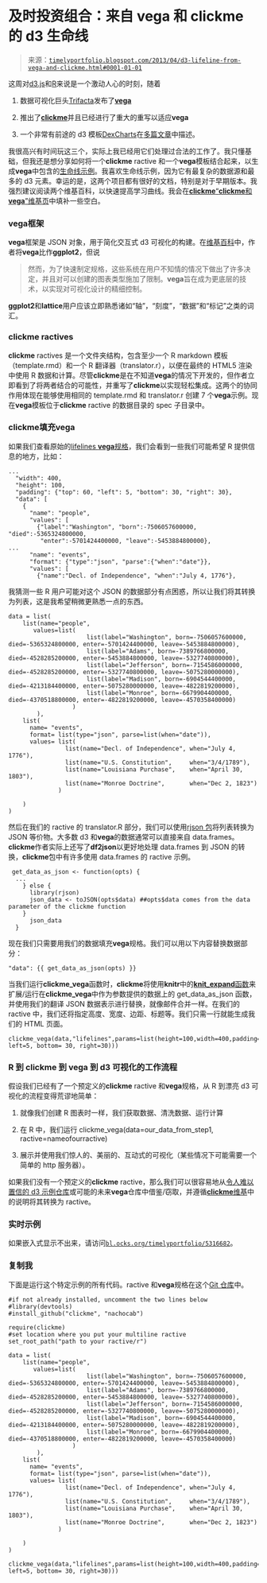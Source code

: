 <!--yml

分类：未分类

日期：2024-05-18 15:00:21

-->

# 及时投资组合：来自 vega 和 clickme 的 d3 生命线

> 来源：[`timelyportfolio.blogspot.com/2013/04/d3-lifeline-from-vega-and-clickme.html#0001-01-01`](http://timelyportfolio.blogspot.com/2013/04/d3-lifeline-from-vega-and-clickme.html#0001-01-01)

这周对[d3.js](http://d3js.org)和[R](http://r-project.org)来说是一个激动人心的时刻，随着

1.  数据可视化巨头[Trifacta](http://trifacta.com/about)发布了[**vega**](https://github.com/trifacta/vega)

1.  推出了[**clickme**](https://github.com/nachocab/clickme)并且已经进行了重大的重写以适应**vega**

1.  一个非常有前途的 d3 模板[DexCharts](https://github.com/PatMartin/DexCharts)在[多篇文章](http://dexvis.wordpress.com)中描述。

我很高兴有时间玩这三个，实际上我已经用它们处理过合法的工作了。我只懂基础，但我还是想分享如何将一个**clickme** ractive 和一个**vega**模板结合起来，以生成**vega**中包含的[生命线示例](http://trifacta.github.com/vega/editor/)。我喜欢生命线示例，因为它有最复杂的数据源和最多的 d3 元素。幸运的是，这两个项目都有很好的文档，特别是对于早期版本。我强烈建议阅读两个维基百科，以快速提高学习曲线。我会在[**clickme**“**clickme**和**vega**”维基页](https://github.com/nachocab/clickme/wiki/clickme-and-vega)中填补一些空白。

### **vega**框架

**vega**框架是 JSON 对象，用于简化交互式 d3 可视化的构建。在[维基百科](https://github.com/trifacta/vega/wiki/Documentation)中，作者将**vega**比作**ggplot2**，但说

> 然而，为了快速制定规格，这些系统在用户不知情的情况下做出了许多决定，并且对可以创建的图表类型施加了限制。**vega**旨在成为更底层的技术，以实现对可视化设计的精细控制。

**ggplot2**和**lattice**用户应该立即熟悉诸如“轴”，“刻度”，“数据”和“标记”之类的词汇。

### **clickme** ractives

**clickme** ractives 是一个文件夹结构，包含至少一个 R markdown 模板（template.rmd）和一个 R 翻译器（translator.r），以便在最终的 HTML5 渲染中使用 R 数据和计算。尽管**clickme**是在不知道**vega**的情况下开发的，但作者立即看到了将两者结合的可能性，并重写了**clickme**以实现轻松集成。这两个的协同作用体现在能够使用相同的 template.rmd 和 translator.r 创建 7 个**vega**示例。现在**vega**模板位于**clickme** ractive 的数据目录的 spec 子目录中。

### **clickme**填充**vega**

如果我们查看原始的[lifelines **vega**规格](https://github.com/trifacta/vega/blob/master/examples/vega/lifelines.json)，我们会看到一些我们可能希望 R 提供信息的地方，比如：

```
...
  "width": 400,
  "height": 100,
  "padding": {"top": 60, "left": 5, "bottom": 30, "right": 30},
  "data": [
    {
      "name": "people",
      "values": [
        {"label":"Washington", "born":-7506057600000, "died":-5365324800000, 
         "enter":-5701424400000, "leave":-5453884800000},
...
      "name": "events",
      "format": {"type":"json", "parse":{"when":"date"}},
      "values": [
        {"name":"Decl. of Independence", "when":"July 4, 1776"}, 
```

我猜测一些 R 用户可能对这个 JSON 的数据部分有点困惑，所以让我们将其转换为列表，这是我希望稍微更熟悉一点的东西。

```
data = list(
    list(name="people",
       values=list(
                      list(label="Washington", born=-7506057600000, died=-5365324800000, enter=-5701424400000, leave=-5453884800000),
                      list(label="Adams", born=-7389766800000, died=-4528285200000, enter=-5453884800000, leave=-5327740800000),
                      list(label="Jefferson", born=-7154586000000, died=-4528285200000, enter=-5327740800000, leave=-5075280000000),
                      list(label="Madison", born=-6904544400000, died=-4213184400000, enter=-5075280000000, leave=-4822819200000),
                      list(label="Monroe", born=-6679904400000, died=-4370518800000, enter=-4822819200000, leave=-4570358400000)
                  )
        ),
    list(
      name= "events",
      format= list(type="json", parse=list(when="date")),
      values= list(
                list(name="Decl. of Independence", when="July 4, 1776"),
                list(name="U.S. Constitution",     when="3/4/1789"),
                list(name="Louisiana Purchase",    when="April 30, 1803"),
                list(name="Monroe Doctrine",       when="Dec 2, 1823")
              )

    )
) 
```

然后在我们的 ractive 的 translator.R 部分，我们可以使用[rjson 包](http://cran.r-project.org/web/packages/rjson/index.html)将列表转换为 JSON 等价物。大多数 d3 和**vega**的数据通常可以直接来自 data.frames。**clickme**作者实际上还写了**df2json**以更好地处理 data.frames 到 JSON 的转换，**clickme**包中有许多使用 data.frames 的 ractive 示例。

```
 get_data_as_json <- function(opts) {
  ...
    } else {
      library(rjson)
      json_data <- toJSON(opts$data) ##opts$data comes from the data parameter of the clickme function   
    }
      json_data
  } 
```

现在我们只需要用我们的数据填充**vega**规格。我们可以用以下内容替换数据部分：

```
"data": {{ get_data_as_json(opts) }} 
```

当我们运行**clickme_vega**函数时，**clickme**将使用**knitr**中的[**knit_expand**函数](https://github.com/yihui/knitr/blob/master/man/knit_expand.Rd)来扩展/运行在**clickme_vega**中作为参数提供的数据上的 get_data_as_json 函数，并使用我们的翻译 JSON 数据表示进行替换，就像邮件合并一样。在我们的 ractive 中，我们还将指定高度、宽度、边距、标题等。我们只需一行就能生成我们的 HTML 页面。

```
clickme_vega(data,"lifelines",params=list(height=100,width=400,padding=list(top=60, left=5, bottom= 30, right=30)))
```

### R 到 clickme 到 vega 到 d3 可视化的工作流程

假设我们已经有了一个预定义的**clickme** ractive 和**vega**规格，从 R 到漂亮 d3 可视化的流程变得荒谬地简单：

1.  就像我们创建 R 图表时一样，我们获取数据、清洗数据、运行计算

1.  在 R 中，我们运行 clickme_vega(data=our_data_from_step1, ractive=nameofourractive)

1.  展示并使用我们惊人的、美丽的、互动式的可视化（某些情况下可能需要一个简单的 http 服务器）。

如果我们没有一个预定义的**clickme** ractive，那么我们可以很容易地从[令人难以置信的 d3 示例仓库](http://biovisualize.github.com/d3visualization/)或可能的未来**vega**仓库中借鉴/窃取，并遵循[**clickme**维基](https://github.com/nachocab/clickme/wiki/Creating-the-%22par_coord%22-ractive)中的说明将其转换为 ractive。

### 实时示例

如果嵌入式显示不出来，请访问[`bl.ocks.org/timelyportfolio/5316682`](http://bl.ocks.org/timelyportfolio/5316682)。

### 复制我

下面是运行这个特定示例的所有代码。ractive 和**vega**规格在这个[Git 仓库](https://github.com/timelyportfolio/clickme_vega_lifelines/)中。

```
#if not already installed, uncomment the two lines below
#library(devtools)
#install_github("clickme", "nachocab")

require(clickme)
#set location where you put your multiline ractive
set_root_path("path to your ractive/r")

data = list(
    list(name="people",
       values=list(
                      list(label="Washington", born=-7506057600000, died=-5365324800000, enter=-5701424400000, leave=-5453884800000),
                      list(label="Adams", born=-7389766800000, died=-4528285200000, enter=-5453884800000, leave=-5327740800000),
                      list(label="Jefferson", born=-7154586000000, died=-4528285200000, enter=-5327740800000, leave=-5075280000000),
                      list(label="Madison", born=-6904544400000, died=-4213184400000, enter=-5075280000000, leave=-4822819200000),
                      list(label="Monroe", born=-6679904400000, died=-4370518800000, enter=-4822819200000, leave=-4570358400000)
                  )
        ),
    list(
      name= "events",
      format= list(type="json", parse=list(when="date")),
      values= list(
                list(name="Decl. of Independence", when="July 4, 1776"),
                list(name="U.S. Constitution",     when="3/4/1789"),
                list(name="Louisiana Purchase",    when="April 30, 1803"),
                list(name="Monroe Doctrine",       when="Dec 2, 1823")
              )

    )
)

clickme_vega(data,"lifelines",params=list(height=100,width=400,padding=list(top=60, left=5, bottom= 30, right=30))) 
```
